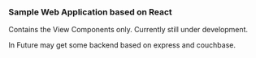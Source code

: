 <h3>Sample Web Application based on React</h3>
Contains the View Components only.
Currently still under development.

In Future may get some backend based on express and couchbase.
